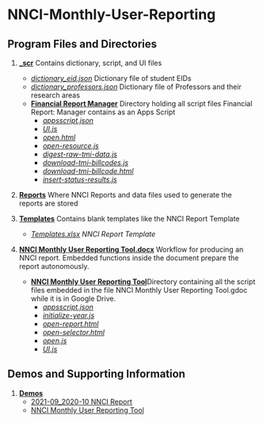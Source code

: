 # NNCI-Monthly-User-Reporting

## Program Files and Directories

1.  [**\_scr**](./_scr) Contains dictionary, script, and UI files

    - [_dictionary_eid.json_](./_scr/dictionary_eid.json) Dictionary file of student EIDs
    - [_dictionary_professors.json_](./_scr/dictionary_professors.json) Dictionary file of Professors and their research areas
    - [**Financial Report Manager**](./scr/Financial%20Report%20Manager) Directory holding all script files Financial Report: Manager contains as an Apps Script
      - [_appsscript.json_](./_scr/Financial%20Report%20Manager/appsscript.json)
      - [_UI.js_](./_scr/Financial%20Report%20Manager/UI.js)
      - [_open.html_](./_scr/Financial%20Report%20Manager/open.html)
      - [_open-resource.js_](./_scr/Financial%20Report%20Manager/open-resource.js)
      - [_digest-raw-tmi-data.js_](./_scr/Financial%20Report%20Manager/digest-raw-tmi-data.js)
      - [_download-tmi-billcodes.js_](./_scr/Financial%20Report%20Manager/download-tmi-billcodes.js)
      - [_download-tmi-billcode.html_](./_scr/Financial%20Report%20Manager/download-tmi-billcode.html)
      - [_insert-status-results.js_](./_scr/Financial%20Report%20Manager/insert-status-results.js)

2.  [**Reports**](./Reports) Where NNCI Reports and data files used to generate the reports are stored
3.  [**Templates**](./Templates) Contains blank templates like the NNCI Report Template
    - [_Templates.xlsx_](./Templates/Template.xlsx) _NNCI Report Template_
4.  [**NNCI Monthly User Reporting Tool.docx**](./NNCI%20Monthly%20User%20Reporting%20Tool.docx) Workflow for producing an NNCI report. Embedded functions inside the document prepare the report autonomously.
    - [**NNCI Monthly User Reporting Tool**](NNCI%20Monthly%20User%20Reporting%20Tool)Directory containing all the script files embedded in the file NNCI Monthly User Reporting Tool.gdoc while it is in Google Drive.
      - [_appsscript.json_](./NNCI%20Monthly%20User%20Reporting%20Tool/appsscript.json)
      - [_initialize-year.js_](./NNCI%20Monthly%20User%20Reporting%20Tool/initialize-year.js)
      - [_open-report.html_](./NNCI%20Monthly%20User%20Reporting%20Tool/open-report.html)
      - [_open-selector.html_](./NNCI%20Monthly%20User%20Reporting%20Tool/open-selector.html)
      - [_open.js_](./NNCI%20Monthly%20User%20Reporting%20Tool/open.js)
      - [_UI.js_](./NNCI%20Monthly%20User%20Reporting%20Tool/UI.js)

## Demos and Supporting Information

1. [**Demos**](./Demos)
   - [2021-09_2020-10 NNCI Report](./Demos/2021-09_2020-10.pdf)
   - [NNCI Monthly User Reporting Tool](./Demos/NNCI%20Monthly%20User%20Reporting%20Tool.pdf)

